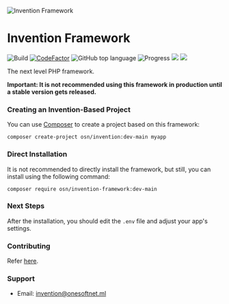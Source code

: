 ![Invention Framework](https://repository-images.githubusercontent.com/438729131/021c84fc-f704-4576-8ff7-79aab00a4f14)
 
# Invention Framework
![Build](https://github.com/onesoft-sudo/invention-framework/actions/workflows/build.yml/badge.svg)
[![CodeFactor](https://www.codefactor.io/repository/github/onesoft-sudo/invention-framework/badge)](https://www.codefactor.io/repository/github/onesoft-sudo/invention-framework)
![GitHub top language](https://img.shields.io/github/languages/top/onesoft-sudo/invention-framework?label=PHP)
![Progress](https://progress-bar.dev/83?title=Development)
![](https://img.shields.io/github/license/onesoft-sudo/invention-framework?color=%23007bff&label=License)
![](https://img.shields.io/packagist/dt/osn/invention-framework?label=Downloads) 
<!--![Packagist Version (including pre-releases)](https://img.shields.io/packagist/v/osn/invention-framework?include_prereleases&label=Packagist)-->

The next level PHP framework.

**Important: It is not recommended using this framework in production until a stable version gets released.**



### Creating an Invention-Based Project
You can use [Composer](https://getcomposer.org) to create a project based on this framework:

```
composer create-project osn/invention:dev-main myapp
```

### Direct Installation
It is not recommended to directly install the framework, but still, you can install using the following command:

```
composer require osn/invention-framework:dev-main
```

### Next Steps
After the installation, you should edit the `.env` file and adjust your app's settings.

### Contributing
Refer [here](CONTRIBUTING.md).

### Support
- Email: invention@onesoftnet.ml

